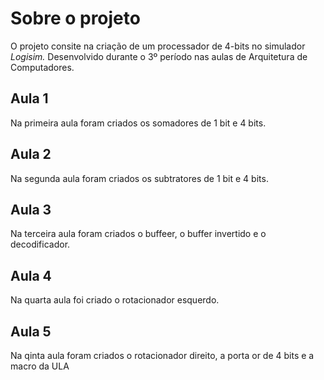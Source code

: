 # Sobre o projeto
O projeto consite na criação de um processador de 4-bits no simulador *Logisim.* Desenvolvido durante o 3º período nas aulas de Arquitetura de Computadores. 
## Aula 1
Na primeira aula foram criados os somadores de 1 bit e 4 bits.

## Aula 2
Na segunda aula foram criados os subtratores de 1 bit e 4 bits.

## Aula 3
Na terceira aula foram criados o buffeer, o buffer invertido e o decodificador.

## Aula 4
Na quarta aula foi criado o rotacionador esquerdo.

## Aula 5
Na qinta aula foram criados o rotacionador direito, a porta or de 4 bits e a macro da ULA
